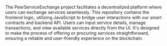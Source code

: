 The PeerServiceExchange project facilitates a decentralized platform where users can exchange services seamlessly. This repository contains the frontend logic, utilizing JavaScript to bridge user interactions with our smart contracts and backend API. Users can input service details, manage transactions, and view available services directly from the UI. It's designed to make the process of offering or procuring services straightforward, ensuring a reliable and user-friendly experience on the blockchain.